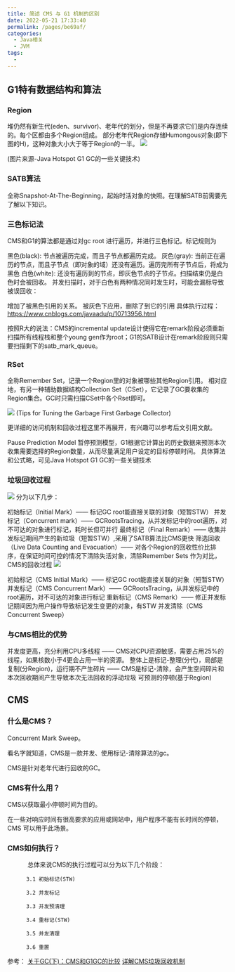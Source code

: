 ```yaml
---
title: 简述 CMS 与 G1 机制的区别
date: 2022-05-21 17:33:40
permalink: /pages/be69af/
categories:
  - Java相关
  - JVM
tags:
  - 
---
```

## G1特有数据结构和算法
### Region
堆仍然有新生代(eden、survivor)、老年代的划分，但是不再要求它们是内存连续的。每个区都由多个Region组成。
部分老年代Region存储Humongous对象(即下图的H)，这种对象大小大于等于Region的一半。
![](https://tva1.sinaimg.cn/large/e6c9d24egy1h6b2i7la2aj20iu0akdgh.jpg)

(图片来源-Java Hotspot G1 GC的一些关键技术)

### SATB算法
全称Snapshot-At-The-Beginning，起始时活对象的快照。在理解SATB前需要先了解以下知识。

### 三色标记法
CMS和G1的算法都是通过对gc root 进行遍历，并进行三色标记。标记规则为

黑色(black): 节点被遍历完成，而且子节点都遍历完成。
灰色(gray): 当前正在遍历的节点，而且子节点（即对象的域）还没有遍历。遍历完所有子节点后，将成为黑色
白色(white): 还没有遍历到的节点，即灰色节点的子节点。扫描结束仍是白色时会被回收。
并发扫描时，对于白色有两种情况同时发生时，可能会漏标导致被误回收：

增加了被黑色引用的关系。
被灰色下应用，删除了到它的引用
具体执行过程：https://www.cnblogs.com/javaadu/p/10713956.html

按照R大的说法：CMS的incremental update设计使得它在remark阶段必须重新扫描所有线程栈和整个young gen作为root；G1的SATB设计在remark阶段则只需要扫描剩下的satb_mark_queue。

### RSet
全称Remember Set，记录一个Region里的对象被哪些其他Region引用。
相对应地，有另一种辅助数据结构Collection Set（CSet），它记录了GC要收集的Region集合。GC时只需扫描CSet中各个Rset即可。

![](https://tva1.sinaimg.cn/large/e6c9d24egy1h6b2ihn8mfj20gf0a1aad.jpg)
(Tips for Tuning the Garbage First Garbage Collector)

更详细的访问机制和回收过程这里不再展开，有兴趣可以参考后文引用文献。

Pause Prediction Model
暂停预测模型，G1根据它计算出的历史数据来预测本次收集需要选择的Region数量，从而尽量满足用户设定的目标停顿时间。
具体算法和公式略，可见Java Hotspot G1 GC的一些关键技术

### 垃圾回收过程
![](https://tva1.sinaimg.cn/large/e6c9d24egy1h6b2isd0khj20u406kmxx.jpg)
分为以下几步：

初始标记（Initial Mark）—— 标记GC root能直接关联的对象（短暂STW）
并发标记（Concurrent mark）—— GCRootsTracing，从并发标记中的root遍历，对不可达的对象进行标记，耗时长但可并行
最终标记（Final Remark）—— 收集并发标记期间产生的新垃圾（短暂STW）,采用了SATB算法比CMS更快
筛选回收（Live Data Counting and Evacuation）—— 对各个Region的回收性价比排序，在保证时间可控的情况下清除失活对象，清除Remember Sets
作为对比，CMS的回收过程
![](https://tva1.sinaimg.cn/large/e6c9d24egy1h6b2iyik1ij20ug06g750.jpg)

初始标记（CMS Initial Mark）—— 标记GC root能直接关联的对象（短暂STW）
并发标记（CMS Concurrent Mark）—— GCRootsTracing，从并发标记中的root遍历，对不可达的对象进行标记
重新标记（CMS Remark）—— 修正并发标记期间因为用户操作导致标记发生变更的对象，有STW
并发清除（CMS Concurrent Sweep）

### 与CMS相比的优势
并发度更高，充分利用CPU多线程 —— CMS对CPU资源敏感，需要占用25%的线程，如果核数小于4更会占用一半的资源。
整体上是标记-整理(分代)，局部是复制(分Region)，运行期不产生碎片 —— CMS是标记-清除，会产生空间碎片和本次回收期间产生导致本次无法回收的浮动垃圾
可预测的停顿(基于Region)

## CMS
### 什么是CMS？

Concurrent Mark Sweep。

看名字就知道，CMS是一款并发、使用标记-清除算法的gc。

CMS是针对老年代进行回收的GC。 

### CMS有什么用？

CMS以获取最小停顿时间为目的。

在一些对响应时间有很高要求的应用或网站中，用户程序不能有长时间的停顿，CMS 可以用于此场景。 

### CMS如何执行？
　　　  总体来说CMS的执行过程可以分为以下几个阶段：  

          3.1 初始标记(STW)

          3.2 并发标记

          3.3 并发预清理

          3.4 重标记(STW)

          3.5 并发清理

          3.6 重置
参考：
[关于GC(下)：CMS和G1GC的比较](https://www.bbsmax.com/A/QV5Z37vydy/)
[详解CMS垃圾回收机制](https://www.cnblogs.com/lzmrex/articles/12887198.html)